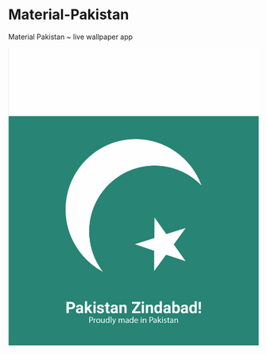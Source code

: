 # Material-Pakistan
Material Pakistan ~ live wallpaper app 

<p align="center">
  <img src="./app/src/main/assets/splash_image.jpg">
</p>
